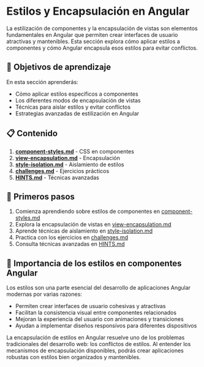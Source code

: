# Estilos y Encapsulación en Angular

La estilización de componentes y la encapsulación de vistas son elementos fundamentales en Angular que permiten crear interfaces de usuario atractivas y mantenibles. Esta sección explora cómo aplicar estilos a componentes y cómo Angular encapsula esos estilos para evitar conflictos.

## 🎯 Objetivos de aprendizaje

En esta sección aprenderás:

- Cómo aplicar estilos específicos a componentes
- Los diferentes modos de encapsulación de vistas
- Técnicas para aislar estilos y evitar conflictos
- Estrategias avanzadas de estilización en Angular

## 📋 Contenido

1. [**component-styles.md**](component-styles.md) - CSS en componentes
2. [**view-encapsulation.md**](view-encapsulation.md) - Encapsulación
3. [**style-isolation.md**](style-isolation.md) - Aislamiento de estilos
4. [**challenges.md**](challenges.md) - Ejercicios prácticos
5. [**HINTS.md**](HINTS.md) - Técnicas avanzadas

## 🚀 Primeros pasos

1. Comienza aprendiendo sobre estilos de componentes en [component-styles.md](component-styles.md)
2. Explora la encapsulación de vistas en [view-encapsulation.md](view-encapsulation.md)
3. Aprende técnicas de aislamiento en [style-isolation.md](style-isolation.md)
4. Practica con los ejercicios en [challenges.md](challenges.md)
5. Consulta técnicas avanzadas en [HINTS.md](HINTS.md)

## 🎨 Importancia de los estilos en componentes Angular

Los estilos son una parte esencial del desarrollo de aplicaciones Angular modernas por varias razones:

- Permiten crear interfaces de usuario cohesivas y atractivas
- Facilitan la consistencia visual entre componentes relacionados
- Mejoran la experiencia del usuario con animaciones y transiciones
- Ayudan a implementar diseños responsivos para diferentes dispositivos

La encapsulación de estilos en Angular resuelve uno de los problemas tradicionales del desarrollo web: los conflictos de estilos. Al entender los mecanismos de encapsulación disponibles, podrás crear aplicaciones robustas con estilos bien organizados y mantenibles.

